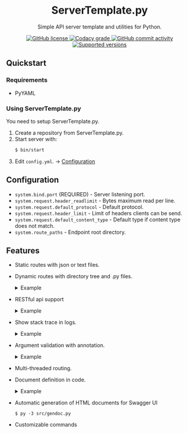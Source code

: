 <div align="center">
  <h1>ServerTemplate.py</h1>
  <p>Simple API server template and utilities for Python.</p>
  <a href="https://github.com/P2P-Develop/ServerTemplate.py/blob/main/LICENSE">
    <img alt="GitHub license" src="https://img.shields.io/github/license/P2P-Develop/ServerTemplate.py?style=flag-square">
  </a>
  <a href="https://www.codacy.com/gh/P2P-Develop/ServerTemplate.py/dashboard?utm_source=github.com&amp;utm_medium=referral&amp;utm_content=P2P-Develop/ServerTemplate.py&amp;utm_campaign=Badge_Grade">
    <img alt="Codacy grade" src="https://img.shields.io/codacy/grade/91a6fa96fccf431c8c89fa2181dce966?style=flat-square">
  </a>
  <a href="https://github.com/P2P-Develop/ServerTemplate.py/commits">
    <img alt="GitHub commit activity" src="https://img.shields.io/github/commit-activity/m/P2P-Develop/ServerTemplate.py?style=flat-square">  
  </a>
  <a href="https://www.python.org/downloads/">
    <img alt="Supported versions" src="https://img.shields.io/badge/python-3.7%7C3.8%7C3.9-%234584b6?style=flat-square">
  </a>
</div>

## Quickstart

### Requirements

- PyYAML

### Using ServerTemplate.py

You need to setup ServerTemplate.py.

1. Create a repository from ServerTemplate.py.
2. Start server with:
    ```bash
    $ bin/start
    ```
3. Edit `config.yml`. -> [Configuration](#Configuration)

## Configuration

- `system.bind.port` (REQUIRED) - Server listening port.
- `system.request.header_readlimit` - Bytes maximum read per line.
- `system.request.default_protocol` - Default protocol.
- `system.request.header_limit` - Limit of headers clients can be send.
- `system.request.default_content_type` - Default type if content type does not match.
- `system.route_paths` - Endpoint root directory.


## Features

- Static routes with json or text files.
- Dynamic routes with directory tree and .py files.
  <details>
    <summary>Example</summary>
  
    ```
      /
      ├── _.py <- this is index file.
      ├── api
      │   ├── user.py
      │   └── post.py
      ├── articles
      │   ├── a.py
      │   └── __.py
      ├── download
      │   └── ___.py
      ├── video
      │   └── __
      │       ├── watch.py
      │       └── info.py
      └── example.py
    ```

    In this example, you can make a route of `/api/user`.  
    Also, you can make a route of `/download/path/to/foo.bar` and you can make a route of `/articles/foobar`.  
    `__` supports only one path component and can be used multiple times, but cannot contain `/`.
    You can also use `__` for directories.  
    `___.py` cannot be used more than once, but it can contain `/`. The directory where `___.py` is placed cannot contain any other files.
  </details>
- RESTful api support
  <details>
    <summary>Example</summary>

  ```python
  # /user/__.py
  @http("GET", args=(Argument("user_id", "string", "path")))
  def handle(handler, params):
      pass
  
  @http("PUT|DELETE", args=(Argument("user_id", "string", "path"), 
                            Argument("user_name", "string", "query"),
                            Argument("data", "int", "body")))
  def handle(handler, params):
      pass
  
  @http(Method.PATCH & Method.HEAD, args=(Argument("user_id", "string", "path"))
  def handle(handler, params):
      pass
  ```
  </details>
- Show stack trace in logs.
  <details>
    <summary>Example</summary>

  ```python
  [00:00:00 WARN] Unexpected exception while handling client request resource /example
        at server.handler.dynamic_handle(handler.py:133): handler.handle(self, path, params)
        at _context(py:194): if missing(handler, params, args):
        at missing(py:43): diff = search_missing(fields, require)
  Caused by: AttributeError: 'tuple' object has no attribute 'remove'
        at search_missing(py:66): require.remove(key)
  ```

  </details>

- Argument validation with annotation.
  <details>
    <summary>Example</summary>

    ```python
        
    from endpoint import *
    impport route 
    @http("GET", args=(
        Argument("text", "str", "query", maximum=32),
        Argument("count", "int", "query", minimum=1, maximum=100)),
    require_auth=False)
    def handle(handler, path, params):
        q = params["text"] * params["count"]
        route.success(handler, 200, q)

    ```
  </details>
- Multi-threaded routing.
- Document definition in code.
  <details>
    <summary>Example</summary>
  
    ```python
        from endpoint import *
        @http("GET", args=(
        Argument("text", "str", "path", maximum=32,
                       doc=Document(summary="Input text.")),
        Argument("count", "int", "path", minimum=1, maximum=100,
                       doc=Document(summary="Multiple count."))),
                require_auth=False,
                docs=Document("Repeats the string specified with text.",
                                    types="application/json",
                                    responses=[
                                        Response(200, "Successful response.", {
                                            "success": True,
                                            "result": "Hello, world!"
                                        })
                                    ]))
    ```
  
  </details>
  
- Automatic generation of HTML documents for Swagger UI
  ```console
  $ py -3 src/gendoc.py
  ```
- Customizable commands
